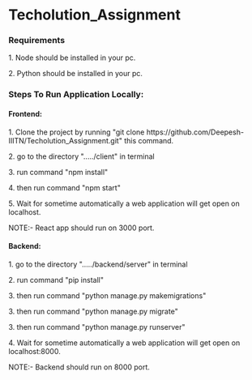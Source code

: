 # Techolution_Assignment
<h3>Requirements</h3>
<p>1. Node should be installed in your pc.<p>
<p>2. Python should be installed in your pc.<p>

<h3>Steps To Run Application Locally:</h3>
<h4>Frontend:</h4>
<p>1. Clone the project by running "git clone https://github.com/Deepesh-IIITN/Techolution_Assignment.git" this command.</p>
<p>2. go to the directory "...../client" in terminal</p>
<p>3. run command "npm install"</p>
<p>4. then run command "npm start"</p>
<p>5. Wait for sometime automatically a web application will get open on localhost.</p>
<p>NOTE:- React app should run on 3000 port.</p>

<h4>Backend:</h4>
<p>1. go to the directory "...../backend/server" in terminal</p>
<p>2. run command "pip install"</p>
<p>3. then run command "python manage.py makemigrations"</p>
<p>3. then run command "python manage.py migrate"</p>
<p>3. then run command "python manage.py runserver"</p>
<p>4. Wait for sometime automatically a web application will get open on localhost:8000.</p>
<p>NOTE:- Backend should run on 8000 port.</p>